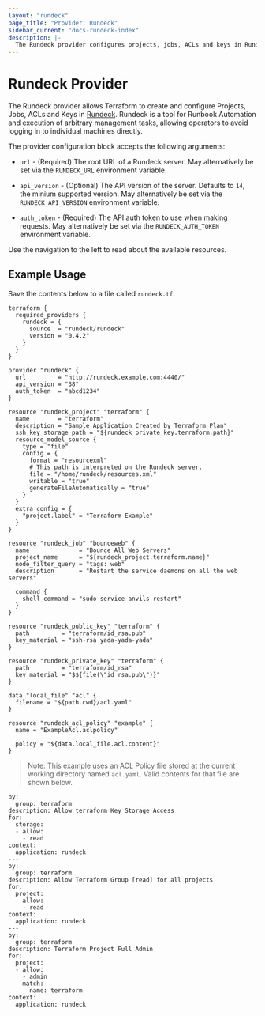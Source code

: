```yaml
---
layout: "rundeck"
page_title: "Provider: Rundeck"
sidebar_current: "docs-rundeck-index"
description: |-
  The Rundeck provider configures projects, jobs, ACLs and keys in Rundeck.
---
```


# Rundeck Provider

The Rundeck provider allows Terraform to create and configure Projects,
Jobs, ACLs and Keys in [Rundeck](http://www.rundeck.com/). Rundeck is a tool
for Runbook Automation and execution of arbitrary management tasks,
allowing operators to avoid logging in to individual machines directly.

The provider configuration block accepts the following arguments:

* ``url`` - (Required) The root URL of a Rundeck server. May alternatively be set via the
  ``RUNDECK_URL`` environment variable.

* ``api_version`` - (Optional) The API version of the server. Defaults to `14`, the
  minium supported version. May alternatively be set via the ``RUNDECK_API_VERSION``
  environment variable.

* ``auth_token`` - (Required) The API auth token to use when making requests. May alternatively
  be set via the ``RUNDECK_AUTH_TOKEN`` environment variable.

Use the navigation to the left to read about the available resources.

## Example Usage
Save the contents below to a file called `rundeck.tf`.

```hcl
terraform {
  required_providers {
    rundeck = {
      source  = "rundeck/rundeck"
      version = "0.4.2"
    }
  }
}

provider "rundeck" {
  url         = "http://rundeck.example.com:4440/"
  api_version = "38"
  auth_token  = "abcd1234"
}

resource "rundeck_project" "terraform" {
  name        = "terraform"
  description = "Sample Application Created by Terraform Plan"
  ssh_key_storage_path = "${rundeck_private_key.terraform.path}"
  resource_model_source {
    type = "file"
    config = {
      format = "resourcexml"
      # This path is interpreted on the Rundeck server.
      file = "/home/rundeck/resources.xml"
      writable = "true"
      generateFileAutomatically = "true"
    }
  }
  extra_config = {
    "project.label" = "Terraform Example"
  }
}

resource "rundeck_job" "bounceweb" {
  name              = "Bounce All Web Servers"
  project_name      = "${rundeck_project.terraform.name}"
  node_filter_query = "tags: web"
  description       = "Restart the service daemons on all the web servers"

  command {
    shell_command = "sudo service anvils restart"
  }
}

resource "rundeck_public_key" "terraform" {
  path         = "terraform/id_rsa.pub"
  key_material = "ssh-rsa yada-yada-yada"
}

resource "rundeck_private_key" "terraform" {
  path         = "terraform/id_rsa"
  key_material = "$${file(\"id_rsa.pub\")}"
}

data "local_file" "acl" {
  filename = "${path.cwd}/acl.yaml"
}

resource "rundeck_acl_policy" "example" {
  name = "ExampleAcl.aclpolicy"

  policy = "${data.local_file.acl.content}"
}
```

> Note: This example uses an ACL Policy file stored at the current working directory named `acl.yaml`.  Valid contents for that file are shown below.

```
by:
  group: terraform
description: Allow terraform Key Storage Access
for:
  storage:
  - allow:
    - read
context:
  application: rundeck
---
by:
  group: terraform
description: Allow Terraform Group [read] for all projects
for:
  project:
  - allow:
    - read
context:
  application: rundeck
---
by:
  group: terraform
description: Terraform Project Full Admin
for:
  project:
  - allow:
    - admin
    match:
      name: terraform
context:
  application: rundeck
```
